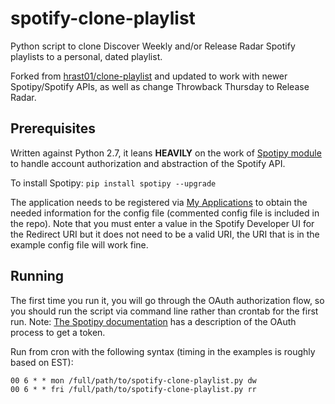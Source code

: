 # spotify-clone-playlist
Python script to clone Discover Weekly and/or Release Radar Spotify playlists to a personal, dated playlist.

Forked from [hrast01/clone-playlist](https://github.com/hrast01/clone-playlist) and updated to work with newer Spotipy/Spotify APIs, as well as change Throwback Thursday to Release Radar.

## Prerequisites
Written against Python 2.7, it leans **HEAVILY** on the work of [Spotipy module](https://github.com/plamere/spotipy) to handle account authorization and abstraction of the Spotify API.

To install Spotipy: `pip install spotipy --upgrade`

The application needs to be registered via [My Applications](https://developer.spotify.com/my-applications/#!/applications) to obtain the needed information for the config file (commented config file is included in the repo). Note that you must enter a value in the Spotify Developer UI for the Redirect URI but it does not need to be a valid URI, the URI that is in the example config file will work fine.

## Running
The first time you run it, you will go through the OAuth authorization flow, so you should run the script via command line rather than crontab for the first run. Note: [The Spotipy documentation](http://spotipy.readthedocs.org/en/latest/#authorized-requests) has a description of the OAuth process to get a token.

Run from cron with the following syntax (timing in the examples is roughly based on EST):

```
00 6 * * mon /full/path/to/spotify-clone-playlist.py dw
00 6 * * fri /full/path/to/spotify-clone-playlist.py rr
```
